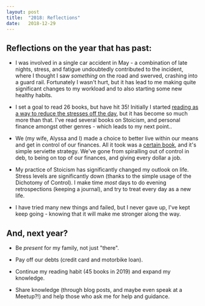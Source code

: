 ```yaml
---
layout: post
title:  "2018: Reflections"
date:   2018-12-29
---
```


## Reflections on the year that has past:

- I was involved in a single car accident in May - a combination of late nights, stress, and fatigue undoubtedly contributed to the incident, where I thought I saw _something_ on the road and swerved, crashing into a guard rail. Fortunately I wasn't hurt, but it has lead to me making quite significant changes to my workload and to also starting some new healthy habits.

- I set a goal to read 26 books, but have hit 35! Initially I started [reading as a way to reduce the stresses off the day](https://neilen.com.au/2018/05/28/on-reading/), but it has become so much more than that. I've read several books on Stoicism, and personal finance amongst other genres - which leads to my next point..

- We (my wife, Alyssa and I) made a choice to better live within our means and get in control of our finances. All it took was a [certain book](https://neilen.com.au/books/the-barefoot-investor), and it's simple serviette strategy. We've gone from spiralling out of control in deb, to being on top of our finances, and giving every dollar a job.

- My practice of Stoicism has significantly changed my outlook on life. Stress levels are significantly down (thanks to the simple usage of the Dichotomy of Control). I make time _most_ days to do evening retrospections (keeping a journal), and try to treat every day as a new life.

- I have tried many new things and failed, but I never gave up, I've kept keep going - knowing that it will make me stronger along the way.


## And, next year?

- Be _present_ for my family, not just "there".

- Pay off our debts (credit card and motorbike loan).

- Continue my reading habit (45 books in 2019) and expand my knowledge.

- Share knowledge (through blog posts, and maybe even speak at a Meetup?!) and help those who ask me for help and guidance.